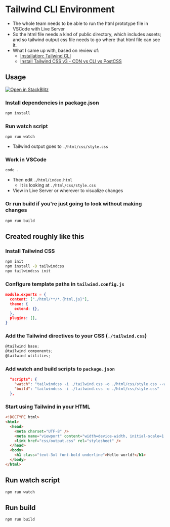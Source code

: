 # Tailwind CLI Environment

- The whole team needs to be able to run the html prototype file in VSCode with Live Server
- So the html file needs a kind of public directory, which includes assets; and so tailwind output css file needs to go where that html file can see it.
- What I came up with, based on review of:
  - [Installation: Tailwind CLI](https://tailwindcss.com/docs/installation)
  - [Install Tailwind CSS v3 - CDN vs CLI vs PostCSS](https://youtu.be/h9Zun41-Ozc)

## Usage

[![Open in StackBlitz](https://developer.stackblitz.com/img/open_in_stackblitz.svg)](https://stackblitz.com/github/awebfactory/awf-quickie-tailwind-cli/tree/daisyui?file=README.md&start)

### Install dependencies in package.json

```bash
npm install
```

### Run watch script

```bash
npm run watch
```

- Tailwind output goes to `./html/css/style.css`

### Work in VSCode

```bash
code .
```

- Then edit `./html/index.html`
  - It is looking at `./html/css/style.css`
- View in Live Server or wherever to visualize changes

### Or run build if you're just going to look without making changes

```bash
npm run build
```

## Created roughly like this

### Install Tailwind CSS

```bash
npm init
npm install -D tailwindcss
npx tailwindcss init
```

### Configure template paths in `tailwind.config.js`

```json
module.exports = {
  content: ["./html/**/*.{html,js}"],
  theme: {
    extend: {},
  },
  plugins: [],
}
```

### Add the Tailwind directives to your CSS (`./tailwind.css`)

```js
@tailwind base;
@tailwind components;
@tailwind utilities;
```

### Add watch and build scripts to `package.json`

```json
  "scripts": {
    "watch": "tailwindcss -i ./tailwind.css -o ./html/css/style.css --watch",
    "build": "tailwindcss -i ./tailwind.css -o ./html/css/style.css"
  },
```

### Start using Tailwind in your HTML

```html
<!DOCTYPE html>
<html>
  <head>
    <meta charset="UTF-8" />
    <meta name="viewport" content="width=device-width, initial-scale=1.0" />
    <link href="css/output.css" rel="stylesheet" />
  </head>
  <body>
    <h1 class="text-3xl font-bold underline">Hello world!</h1>
  </body>
</html>
```

## Run watch script

```bash
npm run watch
```

## Run build

```bash
npm run build
```
